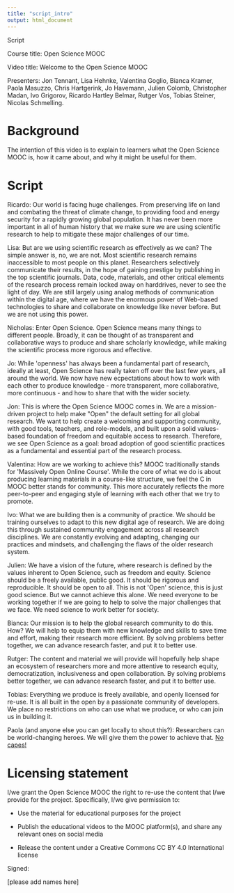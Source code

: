 ```yaml
---
title: "script_intro"
output: html_document
---
```


Script

Course title: Open Science MOOC

Video title: Welcome to the Open Science MOOC

Presenters: Jon Tennant, Lisa Hehnke, Valentina Goglio, Bianca Kramer, Paola Masuzzo, Chris Hartgerink, Jo Havemann, Julien Colomb, Christopher Madan, Ivo Grigorov, Ricardo Hartley Belmar, Rutger Vos, Tobias Steiner, Nicolas Schmelling. 

# Background

The intention of this video is to explain to learners what the Open Science MOOC is, how it came about, and why it might be useful for them.

# Script

Ricardo: Our world is facing huge challenges. From preserving life on land and combating the threat of climate change, to providing food and energy security for a rapidly growing global population. It has never been more important in all of human history that we make sure we are using scientific research to help to mitigate these major challenges of our time.

Lisa: But are we using scientific research as effectively as we can? The simple answer is, no, we are not. Most scientific research remains inaccessible to most people on this planet. Researchers selectively communicate their results, in the hope of gaining prestige by publishing in the top scientific journals. Data, code, materials, and other critical elements of the research process remain locked away on harddrives, never to see the light of day. We are still largely using analog methods of communication within the digital age, where we have the enormous power of Web-based technologies to share and collaborate on knowledge like never before. But we are not using this power.

Nicholas: Enter Open Science. Open Science means many things to different people. Broadly, it can be thought of as transparent and collaborative ways to produce and share scholarly knowledge, while making the scientific process more rigorous and effective. 

Jo: While 'openness' has always been a fundamental part of research, ideally at least, Open Science has really taken off over the last few years, all around the world. We now have new ecpectations about how to work with each other to produce knowledge - more transparent, more collaborative, more continuous - and how to share that with the wider society.

Jon: This is where the Open Science MOOC comes in. We are a mission-driven project to help make "Open" the default setting for all global research. We want to help create a welcoming and supporting community, with good tools, teachers, and role-models, and built upon a solid values-based foundation of freedom and equitable access to research. Therefore, we see Open Science as a goal: broad adoption of good scientific practices as a fundamental and essential part of the research process.

Valentina: How are we working to achieve this? MOOC traditionally stands for 'Massively Open Online Course'. While the core of what we do is about producing learning materials in a course-like structure, we feel the C in MOOC better stands for community. This more accurately reflects the more peer-to-peer and engaging style of learning with each other that we try to promote.

Ivo: What we are building then is a community of practice. We should be training ourselves to adapt to this new digital age of research. We are doing this through sustained community engagement across all research disciplines. We are constantly evolving and adapting, changing our practices and mindsets, and challenging the flaws of the older research system.

Julien: We have a vision of the future, where research is defined by the values inherent to Open Science, such as freedom and equity. Science should be a freely available, public good. It should be rigorous and reproducible. It should be open to all. This is not 'Open' science, this is just good science. But we cannot achieve this alone. We need everyone to be working together if we are going to help to solve the major challenges that we face. We need science to work better for society.

Bianca: Our mission is to help the global research community to do this. How? We will help to equip them with new knowledge and skills to save time and effort, making their research more efficient. By solving problems better together, we can advance research faster, and put it to better use. 

Rutger: The content and material we will provide will hopefully help shape an ecosystem of researchers more and more attentive to research equity, democratization, inclusiveness and open collaboration. By solving problems better together, we can advance research faster, and put it to better use.

Tobias: Everything we produce is freely available, and openly licensed for re-use. It is all built in the open by a passionate community of developers. We place no restrictions on who can use what we produce, or who can join us in building it.

Paola (and anyone else you can get locally to shout this?): Researchers can be world-changing heroes. We will give them the power to achieve that. [No capes!](https://www.youtube.com/watch?v=RoFW2msxP6Q)


# Licensing statement

I/we grant the Open Science MOOC the right to re-use the content that I/we provide for the project. Specifically, I/we give permission to:

  *  Use the material for educational purposes for the project

  *  Publish the educational videos to the MOOC platform(s), and share any relevant ones on social media

  *  Release the content under a Creative Commons CC BY 4.0 International license

Signed:

[please add names here]
